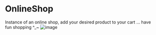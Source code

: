 # OnlineShop
Instance of an online shop, add your desired product to your cart ... have fun shopping ^_~
![image](https://user-images.githubusercontent.com/93220156/169653730-ae9f0741-b30e-4f64-b5be-2ede1409e3a9.png)
